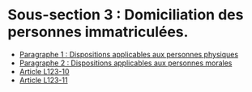 # Sous-section 3 : Domiciliation des personnes immatriculées.

- [Paragraphe 1 : Dispositions applicables aux personnes physiques](paragraphe-1)
- [Paragraphe 2 : Dispositions applicables aux personnes morales](paragraphe-2)
- [Article L123-10](article-l123-10.md)
- [Article L123-11](article-l123-11.md)
